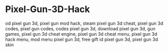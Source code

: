 # Pixel-Gun-3D-Hack
od pixel gun 3d, pixel gun mod hack, steam pixel gun 3d cheat, pixel gun 3d codes, pixel gun codes, codes pixel gun 3d, download pixel gun 3d, gun games, pixel gun 3d cheat engine, pixel gun 3d cheat menu, pixel gun 3d hack menu, mod menu pixel gun 3d, free gift id pixel gun 3d, pixel gun 3d skin
